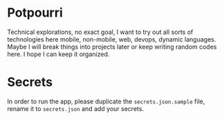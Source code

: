 # Potpourri
Technical explorations, no exact goal, I want to try out all sorts of technologies here mobile, non-mobile, web, devops, dynamic languages. Maybe I will break things into projects later or keep writing random codes here. I hope I can keep it organized.

# Secrets

In order to run the app, please duplicate the `secrets.json.sample` file, rename it to `secrets.json` and add your secrets.